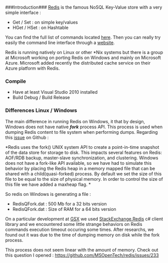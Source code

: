 <!-- 
.. title: Redis running on Windows
.. slug: redis_on_windows
.. date: 2015-04-01 00:00:00 UTC
.. tags: devops,redis,windows
.. link: 
.. description:
.. type: text
-->

###Introduction###
[Redis](http://redis.io) is the famous NoSQL Key-Value store with a very simple interface :

 * Get / Set : on simple key/values
 * HGet / HSet : on Hashtable

You can find the full list of commands located [here](http://redis.io/commands).
Then you can really try easily the command line interface through a [website](http://try.redis.io/).

<!-- TEASER_END -->

Redis is running natively on Linux or other *Nix systems but there is a group at Microsoft working on porting Redis on Windows and mainly on Microsoft Azure. Microsoft added recently the distributed cache service on their Azure platform with Redis.

### Compile ###

 * Have at least Visual Studio 2010 installed
 * Build Debug / Build Release

### Differences Linux / Windows ###

The main difference in running Redis on Windows, it that by design, Windows does not have native ***fork*** process API. This process is used when dumping Redis content to file system when performing dumps. Regarding this [issue](https://github.com/MSOpenTech/redis/issues/83) on Github :

  *Redis uses the fork() UNIX system API to create a point-in-time snapshot of the data store for storage to disk. This impacts several features on Redis: AOF/RDB backup, master-slave synchronization, and clustering. Windows does not have a fork-like API available, so we have had to simulate this behavior by placing the Redis heap in a memory mapped file that can be shared with a child(quasi-forked) process. By default we set the size of this file to be equal to the size of physical memory. In order to control the size of this file we have added a maxheap flag. * 

So redis on Windows is generating a file :

 - RedisQFork.dat : 500 Mb for a 32 bits version
 - RedisQFork.dat : Size of RAM for a 64 bits version

On a particular development at [GSX](http://gsx.com) we used [StackExchange.Redis](https://github.com/StackExchange/StackExchange.Redis) c# client library and we encountered some little strange behaviors on Redis commands execution timeout occuring some times. After researchs, we found out it was due to the time of dumping memory on disk while the fork process.

This process does not seem linear with the amount of memory. Check out this question I opened : 
https://github.com/MSOpenTech/redis/issues/233
